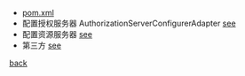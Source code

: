 - [pom.xml](2/1.md)  
- 配置授权服务器 AuthorizationServerConfigurerAdapter [see](2/2.md)  
- 配置资源服务器 [see](2/3.md)  
- 第三方 [see](2/4.md)  

[back](../20.md)